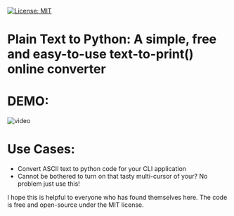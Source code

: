 [![License: MIT](https://img.shields.io/badge/License-MIT-yellow.svg)](https://opensource.org/licenses/MIT)

# Plain Text to Python: A simple, free and easy-to-use text-to-print() online converter

# DEMO:
![video](https://user-images.githubusercontent.com/47085752/82933740-af165100-9f8a-11ea-9d28-0b636ce6c1fa.gif)

# Use Cases:
- Convert ASCII text to python code for your CLI application
- Cannot be bothered to turn on that tasty multi-cursor of your? No problem just use this!

I hope this is helpful to everyone who has found themselves here.
The code is free and open-source under the MIT license.
